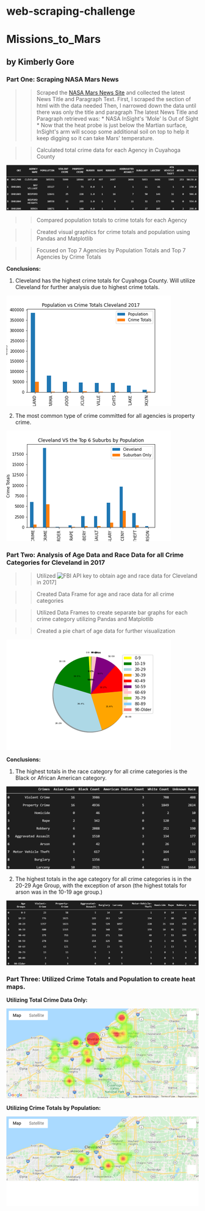 # web-scraping-challenge
# Missions_to_Mars


## by  Kimberly Gore

### Part One: Scraping NASA Mars News

>> Scraped the [NASA Mars News Site](https://mars.nasa.gov/news/) and collected the latest News Title and Paragraph Text.
>> First, I scraped the section of html with the data needed
>> Then, I narrowed down the data until there was only the title and paragraph
>> The latest News Title and Paragraph retrieved was:
      * NASA InSight's 'Mole' Is Out of Sight
      * Now that the heat probe is just below the Martian surface, InSight's arm will scoop some additional soil on top to help it keep digging so it can take Mars' temperature.

>> Calculated total crime data for each Agency in Cuyahoga County

![](https://github.com/drjulie2105/Group_Project_1/blob/master/Crime_Cuyahoga/Output_Images/Crimes_per_County_df.PNG)

>> Compared population totals to crime totals for each Agency

>> Created visual graphics for crime totals and population using Pandas and Matplotlib

>> Focused on Top 7 Agencies by Population Totals and Top 7 Agencies by Crime Totals

**Conclusions:**

  1. Cleveland has the highest crime totals for Cuyahoga County.  Will utilize Cleveland for further analysis due to highest crime totals.
  
  ![](https://github.com/drjulie2105/Group_Project_1/blob/master/Crime_Cuyahoga/Output_Images/pop_totcrime_cleveland_2017_bar.png)

  2. The most common type of crime committed for all agencies is property crime. 
  
  ![](https://github.com/drjulie2105/Group_Project_1/blob/master/Crime_Cuyahoga/Output_Images/cle_vs_suburbs_2017_bar.png)



### Part Two: Analysis of Age Data and Race Data for all Crime Categories for Cleveland in 2017

>> Utilized ![FBI API key](https://crime-data-explorer.fr.cloud.gov/api) to obtain age and race data for Cleveland in 2017]

>> Created Data Frame for age and race data for all crime categories

>> Utilized Data Frames to create separate bar graphs for each crime category utilizing Pandas and Matplotlib

>> Created a pie chart of age data for further visualization

![](https://github.com/drjulie2105/Group_Project_1/blob/master/Crime_Cuyahoga/Output_Images/totcrimes_age_2017_pie.png)

**Conclusions:**

  1. The highest totals in the race category for all crime categories is the Black or African American category.
  
  ![](https://github.com/drjulie2105/Group_Project_1/blob/master/Crime_Cuyahoga/Output_Images/race_groups_df.PNG)

  2. The highest totals in the age category for all crime categories is in the 20-29 Age Group, with the exception of arson (the highest totals for arson was in the 
  10-19 age group.)

  ![](https://github.com/drjulie2105/Group_Project_1/blob/master/Crime_Cuyahoga/Output_Images/Age_Groups_df.PNG)



### Part Three: Utilized Crime Totals and Population to create heat maps.

**Utilizing Total Crime Data Only:**

![](https://github.com/drjulie2105/Group_Project_1/blob/master/Crime_Cuyahoga/Output_Images/totcrime_cuyahoga_2017_heatmap.png)

**Utilizing Crime Totals by Population:**

![](https://github.com/drjulie2105/Group_Project_1/blob/master/Crime_Cuyahoga/Output_Images/crime_by_pop_cuyahoga_2017_heatmap.png)
